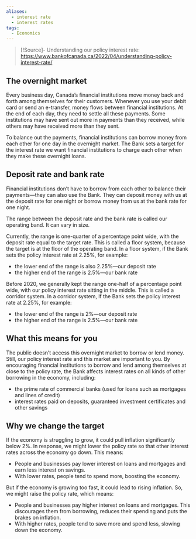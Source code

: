 ```yaml
---
aliases:
  - interest rate
  - interest rates
tags:
  - Economics
---
```

> [!Source]-
> Understanding our policy interest rate: https://www.bankofcanada.ca/2022/04/understanding-policy-interest-rate/


## The overnight market

Every business day, Canada’s financial institutions move money back and forth among themselves for their customers. Whenever you use your debit card or send an e-transfer, money flows between financial institutions. At the end of each day, they need to settle all these payments. Some institutions may have sent out more in payments than they received, while others may have received more than they sent.

To balance out the payments, financial institutions can borrow money from each other for one day in the overnight market. The Bank sets a target for the interest rate we want financial institutions to charge each other when they make these overnight loans.


## Deposit rate and bank rate

Financial institutions don’t have to borrow from each other to balance their payments—they can also use the Bank. They can deposit money with us at the deposit rate for one night or borrow money from us at the bank rate for one night.

The range between the deposit rate and the bank rate is called our operating band. It can vary in size.

Currently, the range is one-quarter of a percentage point wide, with the deposit rate equal to the target rate. This is called a floor system, because the target is at the floor of the operating band. In a floor system, if the Bank sets the policy interest rate at 2.25%, for example:

- the lower end of the range is also 2.25%—our deposit rate
- the higher end of the range is 2.5%—our bank rate



Before 2020, we generally kept the range one-half of a percentage point wide, with our policy interest rate sitting in the middle. This is called a corridor system. In a corridor system, if the Bank sets the policy interest rate at 2.25%, for example:

-  the lower end of the range is 2%—our deposit rate
- the higher end of the range is 2.5%—our bank rate


## What this means for you

The public doesn’t access this overnight market to borrow or lend money. Still, our policy interest rate and this market are important to you. By encouraging financial institutions to borrow and lend among themselves at close to the policy rate, the Bank affects interest rates on all kinds of other borrowing in the economy, including:

- the prime rate of commercial banks (used for loans such as mortgages and lines of credit)
- interest rates paid on deposits, guaranteed investment certificates and other savings



## Why we change the target

If the economy is struggling to grow, it could pull inflation significantly below 2%. In response, we might lower the policy rate so that other interest rates across the economy go down. This means:

- People and businesses pay lower interest on loans and mortgages and earn less interest on savings.
- With lower rates, people tend to spend more, boosting the economy.

But if the economy is growing too fast, it could lead to rising inflation. So, we might raise the policy rate, which means:

- People and businesses pay higher interest on loans and mortgages. This discourages them from borrowing, reduces their spending and puts the brakes on inflation.
- With higher rates, people tend to save more and spend less, slowing down the economy.


